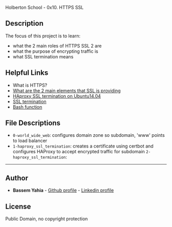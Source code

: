 Holberton School - 0x10. HTTPS SSL
## Description

The focus of this project is to learn:
* what the 2 main roles of HTTPS SSL 2 are
* what the purpose of encrypting traffic is
* what SSL termination means

## Helpful Links
* <a hef="https://www.instantssl.com/ssl-certificate-products/https.html">What is HTTPS?</a>
* <a href="https://www.sslshopper.com/why-ssl-the-purpose-of-using-ssl-certificates.html">What are the 2 main elements that SSL is providing<a/>
* <a href="https://www.digitalocean.com/community/tutorials/how-to-secure-haproxy-with-let-s-encrypt-on-ubuntu-14-04">HAproxy SSL termination on Ubuntu14.04</a>
* <a href="https://en.wikipedia.org/wiki/TLS_termination_proxy">SSL termination</a>
* <a href="http://tldp.org/LDP/abs/html/complexfunct.html">Bash function</a>

## File Descriptions
- `0-world_wide_web`: configures domain zone so subdomain, 'www' points to load balancer
- `1-haproxy_ssl_termination`: creates a certificate using certbot and configures HAProxy to accept encrypted traffic for subdomain
  `2-haproxy_ssl_termination`: 

---

## Author
* **Bassem Yahia** - [Github profile](https://github.com/tennin12) - [Linkedin profile](https://tn.linkedin.com/in/bassem-ben-yahia)


## License
Public Domain, no copyright protection

